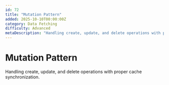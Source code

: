 ```yaml
---
id: 72
title: "Mutation Pattern"
added: 2025-10-10T00:00:00Z
category: Data Fetching
difficulty: Advanced
metaDescription: "Handling create, update, and delete operations with proper cache synchronization."
---
```


# Mutation Pattern

Handling create, update, and delete operations with proper cache synchronization.
